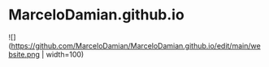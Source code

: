 # MarceloDamian.github.io
![](https://github.com/MarceloDamian/MarceloDamian.github.io/edit/main/website.png | width=100)

